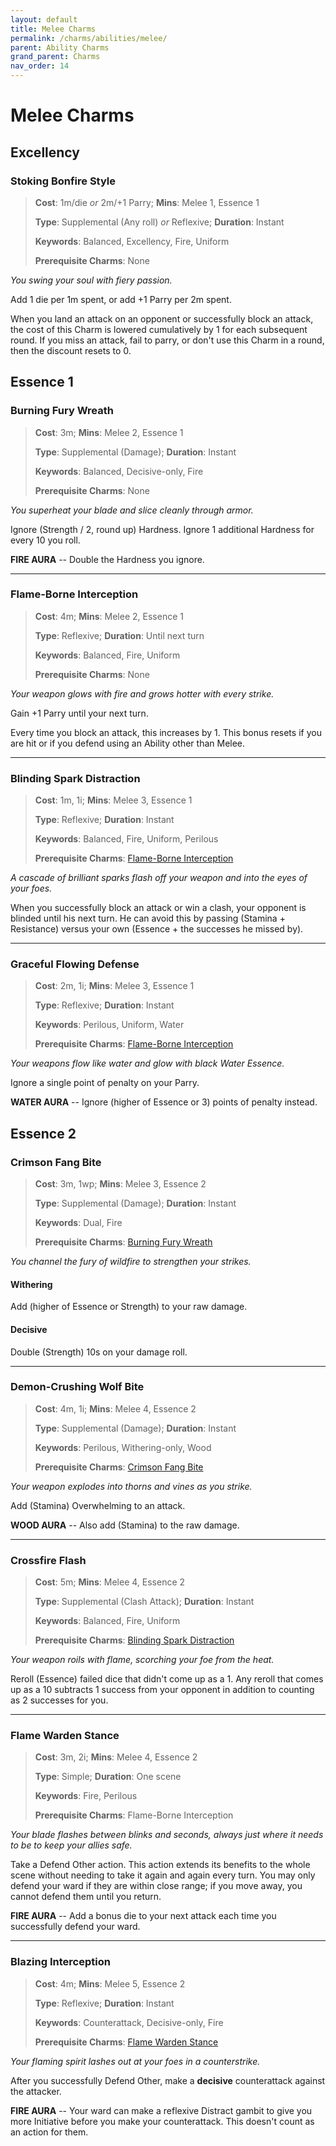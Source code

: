 ```yaml
---
layout: default
title: Melee Charms
permalink: /charms/abilities/melee/
parent: Ability Charms
grand_parent: Charms
nav_order: 14
---
```


# Melee Charms

## Excellency

### Stoking Bonfire Style

> **Cost**: 1m/die _or_ 2m/+1 Parry; **Mins**: Melee 1, Essence 1
>
> **Type**: Supplemental (Any roll) _or_ Reflexive; **Duration**: Instant
>
> **Keywords**: Balanced, Excellency, Fire, Uniform
>
> **Prerequisite Charms**: None

_You swing your soul with fiery passion._

Add 1 die per 1m spent, or add +1 Parry per 2m spent.

When you land an attack on an opponent or successfully block an attack, the cost
of this Charm is lowered cumulatively by 1 for each subsequent round. If you
miss an attack, fail to parry, or don't use this Charm in a round, then the
discount resets to 0.

## Essence 1

### Burning Fury Wreath

> **Cost**: 3m; **Mins**: Melee 2, Essence 1
>
> **Type**: Supplemental (Damage); **Duration**: Instant
>
> **Keywords**: Balanced, Decisive-only, Fire
>
> **Prerequisite Charms**: None

_You superheat your blade and slice cleanly through armor._

Ignore (Strength / 2, round up) Hardness. Ignore 1 additional Hardness for every
10 you roll.

**FIRE AURA** -- Double the Hardness you ignore.

***

### Flame-Borne Interception

> **Cost**: 4m; **Mins**: Melee 2, Essence 1
>
> **Type**: Reflexive; **Duration**: Until next turn
>
> **Keywords**: Balanced, Fire, Uniform
>
> **Prerequisite Charms**: None

_Your weapon glows with fire and grows hotter with every strike._

Gain +1 Parry until your next turn.

Every time you block an attack, this increases by 1. This bonus resets if you
are hit or if you defend using an Ability other than Melee.

***

### Blinding Spark Distraction

> **Cost**: 1m, 1i; **Mins**: Melee 3, Essence 1
>
> **Type**: Reflexive; **Duration**: Instant
>
> **Keywords**: Balanced, Fire, Uniform, Perilous
>
> **Prerequisite Charms**: [Flame-Borne Interception](#flame-borne-interception)

_A cascade of brilliant sparks flash off your weapon and into the eyes of your_
_foes._

When you successfully block an attack or win a clash, your opponent is blinded
until his next turn. He can avoid this by passing (Stamina + Resistance) versus
your own (Essence + the successes he missed by).

***

### Graceful Flowing Defense

> **Cost**: 2m, 1i; **Mins**: Melee 3, Essence 1
>
> **Type**: Reflexive; **Duration**: Instant
>
> **Keywords**: Perilous, Uniform, Water
>
> **Prerequisite Charms**: [Flame-Borne Interception](#flame-borne-interception)

_Your weapons flow like water and glow with black Water Essence._

Ignore a single point of penalty on your Parry.

**WATER AURA** -- Ignore (higher of Essence or 3) points of penalty instead.

## Essence 2

### Crimson Fang Bite

> **Cost**: 3m, 1wp; **Mins**: Melee 3, Essence 2
>
> **Type**: Supplemental (Damage); **Duration**: Instant
>
> **Keywords**: Dual, Fire
>
> **Prerequisite Charms**: [Burning Fury Wreath](#burning-fury-wreath)

_You channel the fury of wildfire to strengthen your strikes._

#### Withering

Add (higher of Essence or Strength) to your raw damage.

#### Decisive

Double (Strength) 10s on your damage roll.

***

### Demon-Crushing Wolf Bite

> **Cost**: 4m, 1i; **Mins**: Melee 4, Essence 2
>
> **Type**: Supplemental (Damage); **Duration**: Instant
>
> **Keywords**: Perilous, Withering-only, Wood
>
> **Prerequisite Charms**: [Crimson Fang Bite](#crimson-fang-bite)

_Your weapon explodes into thorns and vines as you strike._

Add (Stamina) Overwhelming to an attack.

**WOOD AURA** -- Also add (Stamina) to the raw damage.

***

### Crossfire Flash

> **Cost**: 5m; **Mins**: Melee 4, Essence 2
>
> **Type**: Supplemental (Clash Attack); **Duration**: Instant
>
> **Keywords**: Balanced, Fire, Uniform
>
> **Prerequisite Charms**: [Blinding Spark Distraction](#blinding-spark-distraction)

_Your weapon roils with flame, scorching your foe from the heat._

Reroll (Essence) failed dice that didn't come up as a 1. Any reroll that comes
up as a 10 subtracts 1 success from your opponent in addition to counting as
2 successes for you.

***

### Flame Warden Stance

> **Cost**: 3m, 2i; **Mins**: Melee 4, Essence 2
>
> **Type**: Simple; **Duration**: One scene
>
> **Keywords**: Fire, Perilous
>
> **Prerequisite Charms**: Flame-Borne Interception

_Your blade flashes between blinks and seconds, always just where it needs to_
_be to keep your allies safe._

Take a Defend Other action. This action extends its benefits to the whole scene
without needing to take it again and again every turn. You may only defend your
ward if they are within close range; if you move away, you cannot defend them
until you return.

**FIRE AURA** -- Add a bonus die to your next attack each time you successfully
defend your ward.

***

### Blazing Interception

> **Cost**: 4m; **Mins**: Melee 5, Essence 2
>
> **Type**: Reflexive; **Duration**: Instant
>
> **Keywords**: Counterattack, Decisive-only, Fire
>
> **Prerequisite Charms**: [Flame Warden Stance](#flame-warden-stance)

_Your flaming spirit lashes out at your foes in a counterstrike._

After you successfully Defend Other, make a **decisive** counterattack against
the attacker.

**FIRE AURA** -- Your ward can make a reflexive Distract gambit to give you more
Initiative before you make your counterattack. This doesn't count as an action
for them.
